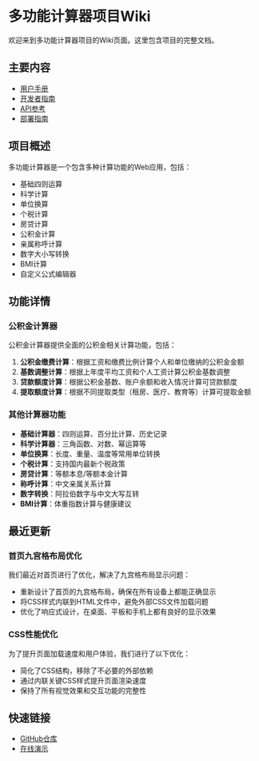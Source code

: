 # 多功能计算器项目Wiki

欢迎来到多功能计算器项目的Wiki页面。这里包含项目的完整文档。

## 主要内容
- [用户手册](用户手册)
- [开发者指南](开发者指南)
- [API参考](API参考)
- [部署指南](部署指南)

## 项目概述
多功能计算器是一个包含多种计算功能的Web应用，包括：
- 基础四则运算
- 科学计算
- 单位换算
- 个税计算
- 房贷计算
- 公积金计算
- 亲属称呼计算
- 数字大小写转换
- BMI计算
- 自定义公式编辑器

## 功能详情

### 公积金计算器
公积金计算器提供全面的公积金相关计算功能，包括：
1. **公积金缴费计算**：根据工资和缴费比例计算个人和单位缴纳的公积金金额
2. **基数调整计算**：根据上年度平均工资和个人工资计算公积金基数调整
3. **贷款额度计算**：根据公积金基数、账户余额和收入情况计算可贷款额度
4. **提取额度计算**：根据不同提取类型（租房、医疗、教育等）计算可提取金额

### 其他计算器功能
- **基础计算器**：四则运算、百分比计算、历史记录
- **科学计算器**：三角函数、对数、幂运算等
- **单位换算**：长度、重量、温度等常用单位转换
- **个税计算**：支持国内最新个税政策
- **房贷计算**：等额本息/等额本金计算
- **称呼计算**：中文亲属关系计算
- **数字转换**：阿拉伯数字与中文大写互转
- **BMI计算**：体重指数计算与健康建议

## 最近更新

### 首页九宫格布局优化
我们最近对首页进行了优化，解决了九宫格布局显示问题：
- 重新设计了首页的九宫格布局，确保在所有设备上都能正确显示
- 将CSS样式内联到HTML文件中，避免外部CSS文件加载问题
- 优化了响应式设计，在桌面、平板和手机上都有良好的显示效果

### CSS性能优化
为了提升页面加载速度和用户体验，我们进行了以下优化：
- 简化了CSS结构，移除了不必要的外部依赖
- 通过内联关键CSS样式提升页面渲染速度
- 保持了所有视觉效果和交互功能的完整性

## 快速链接
- [GitHub仓库](https://github.com/yourusername/universal_calculator)
- [在线演示](https://calculator.example.com)